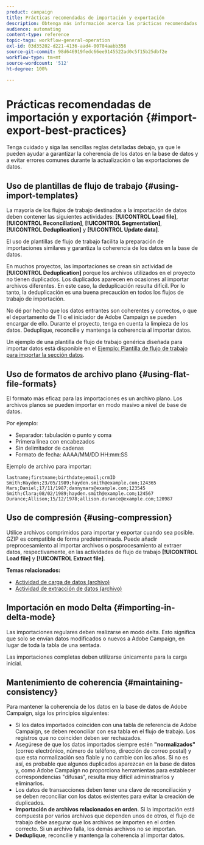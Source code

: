 ```yaml
---
product: campaign
title: Prácticas recomendadas de importación y exportación
description: Obtenga más información acerca las prácticas recomendadas que seguir al importar o exportar datos.
audience: automating
content-type: reference
topic-tags: workflow-general-operation
exl-id: 03d35202-d221-4136-aad4-00704aabb356
source-git-commit: 98d646919fedc66ee9145522ad0c5f15b25dbf2e
workflow-type: tm+mt
source-wordcount: '512'
ht-degree: 100%

---
```


# Prácticas recomendadas de importación y exportación {#import-export-best-practices}

Tenga cuidado y siga las sencillas reglas detalladas debajo, ya que le pueden ayudar a garantizar la coherencia de los datos en la base de datos y a evitar errores comunes durante la actualización o las exportaciones de datos.

## Uso de plantillas de flujo de trabajo {#using-import-templates}

La mayoría de los flujos de trabajo destinados a la importación de datos deben contener las siguientes actividades: **[!UICONTROL Load file]**, **[!UICONTROL Reconciliation]**, **[!UICONTROL Segmentation]**, **[!UICONTROL Deduplication]** y **[!UICONTROL Update data]**.

El uso de plantillas de flujo de trabajo facilita la preparación de importaciones similares y garantiza la coherencia de los datos en la base de datos.

En muchos proyectos, las importaciones se crean sin actividad de **[!UICONTROL Deduplication]** porque los archivos utilizados en el proyecto no tienen duplicados. Los duplicados aparecen en ocasiones al importar archivos diferentes. En este caso, la deduplicación resulta difícil. Por lo tanto, la deduplicación es una buena precaución en todos los flujos de trabajo de importación.

No dé por hecho que los datos entrantes son coherentes y correctos, o que el departamento de TI o el iniciador de Adobe Campaign se pueden encargar de ello. Durante el proyecto, tenga en cuenta la limpieza de los datos. Deduplique, reconcilie y mantenga la coherencia al importar datos.

Un ejemplo de una plantilla de flujo de trabajo genérica diseñada para importar datos está disponible en el [Ejemplo: Plantilla de flujo de trabajo para importar la sección datos](../../platform/using/creating-import-export-templates.md).

## Uso de formatos de archivo plano {#using-flat-file-formats}

El formato más eficaz para las importaciones es un archivo plano. Los archivos planos se pueden importar en modo masivo a nivel de base de datos.

Por ejemplo:

* Separador: tabulación o punto y coma
* Primera línea con encabezados
* Sin delimitador de cadenas
* Formato de fecha: AAAA/MM/DD HH:mm:SS

Ejemplo de archivo para importar:

```
lastname;firstname;birthdate;email;crmID
Smith;Hayden;23/05/1989;hayden.smith@example.com;124365
Mars;Daniel;17/11/1987;dannymars@example.com;123545
Smith;Clara;08/02/1989;hayden.smith@example.com;124567
Durance;Allison;15/12/1978;allison.durance@example.com;120987
```

## Uso de compresión {#using-compression}

Utilice archivos comprimidos para importar y exportar cuando sea posible. GZIP es compatible de forma predeterminada. Puede añadir preprocesamiento al importar archivos o posprocesamiento al extraer datos, respectivamente, en las actividades de flujo de trabajo **[!UICONTROL Load file]** y **[!UICONTROL Extract file]**.

**Temas relacionados:**

* [Actividad de carga de datos (archivo)](../../workflow/using/data-loading--file-.md)
* [Actividad de extracción de datos (archivo)](../../workflow/using/extraction--file-.md)

## Importación en modo Delta {#importing-in-delta-mode}

Las importaciones regulares deben realizarse en modo delta. Esto significa que solo se envían datos modificados o nuevos a Adobe Campaign, en lugar de toda la tabla de una sentada.

Las importaciones completas deben utilizarse únicamente para la carga inicial.

## Mantenimiento de coherencia {#maintaining-consistency}

Para mantener la coherencia de los datos en la base de datos de Adobe Campaign, siga los principios siguientes:

* Si los datos importados coinciden con una tabla de referencia de Adobe Campaign, se deben reconciliar con esa tabla en el flujo de trabajo. Los registros que no coinciden deben ser rechazados.
* Asegúrese de que los datos importados siempre estén **&quot;normalizados&quot;** (correo electrónico, número de teléfono, dirección de correo postal) y que esta normalización sea fiable y no cambie con los años. Si no es así, es probable que algunos duplicados aparezcan en la base de datos y, como Adobe Campaign no proporciona herramientas para establecer correspondencias &quot;difusas&quot;, resulta muy difícil administrarlos y eliminarlos.
* Los datos de transacciones deben tener una clave de reconciliación y se deben reconciliar con los datos existentes para evitar la creación de duplicados.
* **Importación de archivos relacionados en orden**. Si la importación está compuesta por varios archivos que dependen unos de otros, el flujo de trabajo debe asegurar que los archivos se importen en el orden correcto. Si un archivo falla, los demás archivos no se importan.
* **Deduplique**, reconcilie y mantenga la coherencia al importar datos.
